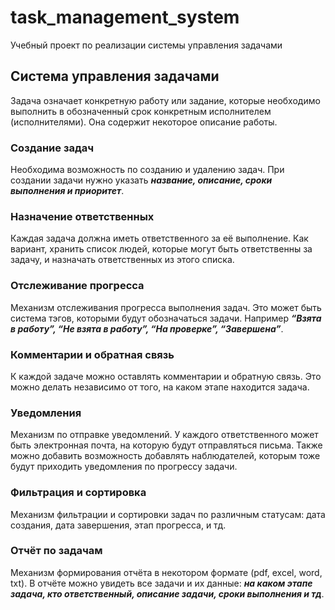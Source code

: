 # task_management_system
Учебный проект по реализации системы управления задачами

## Система управления задачами

Задача означает конкретную работу или задание, которые необходимо выполнить в обозначенный срок конкретным исполнителем (исполнителями). 
Она содержит некоторое описание работы.

### Создание задач
Необходима возможность по созданию и удалению задач.
При создании задачи нужно указать ***название, описание, сроки выполнения и приоритет***.

### Назначение ответственных
Каждая задача должна иметь ответственного за её выполнение.
Как вариант, хранить список людей, которые могут быть ответственны за задачу, и назначать ответственных из этого списка.

### Отслеживание прогресса
Механизм отслеживания прогресса выполнения задач.
Это может быть система тэгов, которыми будут обозначаться задачи. Например ***“Взята в работу”, “Не взята в работу”, “На проверке”, “Завершена”***.

### Комментарии и обратная связь
К каждой задаче можно оставлять комментарии и обратную связь.
Это можно делать независимо от того, на каком этапе находится задача.

### Уведомления
Механизм по отправке уведомлений.
У каждого ответственного может быть электронная почта, на которую будут отправляться письма. 
Также можно добавить возможность добавлять наблюдателей, которым тоже будут приходить уведомления по прогрессу задачи.

### Фильтрация и сортировка
Механизм фильтрации и сортировки задач по различным статусам: дата создания, дата завершения, этап прогресса, и тд.

### Отчёт по задачам
Механизм формирования отчёта в некотором формате (pdf, excel, word, txt). 
В отчёте можно увидеть все задачи и их данные: ***на каком этапе задача, кто ответственный, описание задачи, сроки выполнения и тд***.
